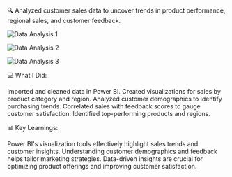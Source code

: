 🔍 Analyzed customer sales data to uncover trends in product performance, regional sales, and customer feedback.

![Data Analysis 1](https://github.com/user-attachments/assets/aa5e7223-97c3-4c01-8cc1-c1501443e5e1)

![Data Analysis 2](https://github.com/user-attachments/assets/b9446271-3811-495f-882b-a82330a0770b)

![Data Analysis 3](https://github.com/user-attachments/assets/b19ebb1d-3bef-4d86-bcfa-c3d4b3faa5ee)



💻 What I Did:

Imported and cleaned data in Power BI.
Created visualizations for sales by product category and region.
Analyzed customer demographics to identify purchasing trends.
Correlated sales with feedback scores to gauge customer satisfaction.
Identified top-performing products and regions.

📊 Key Learnings:

Power BI's visualization tools effectively highlight sales trends and customer insights.
Understanding customer demographics and feedback helps tailor marketing strategies.
Data-driven insights are crucial for optimizing product offerings and improving customer satisfaction.
